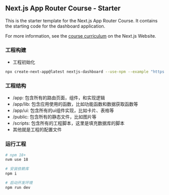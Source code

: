 ## Next.js App Router Course - Starter

This is the starter template for the Next.js App Router Course. It contains the starting code for the dashboard application.

For more information, see the [course curriculum](https://nextjs.org/learn) on the Next.js Website.

### 工程构建
* 工程初始化
```bash
npx create-next-app@latest nextjs-dashboard --use-npm --example "https://github.com/vercel/next-learn/tree/main/dashboard/starter-example"
```
### 工程结构
* /app: 包含所有的路由页面，组件，和实现逻辑
* /app/lib: 包含应用使用的函数，比如功能函数和数据获取函数等
* /app/ui: 包含所有的ui组件实现，比如卡片、表格等
* /public: 包含所有的静态文件，比如图片等
* /scripts: 包含所有的工程脚本，这里是填充数据库的脚本
* 其他就是工程的配置文件

### 运行工程
```bash
# npm 18+
nvm use 18

# 安装依赖库
npm i

# 启动开发环境
npm run dev
```